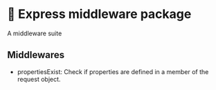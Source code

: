 # :construction: Express middleware package

A middleware suite

## Middlewares

- propertiesExist: Check if properties are defined in a member of the request object.